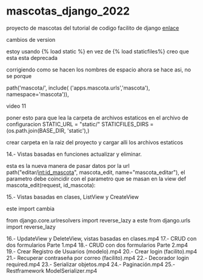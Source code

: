 # mascotas_django_2022

proyecto de mascotas del tutorial de codigo facilito de django [enlace ](https://www.youtube.com/watch?v=xJseXY2sup8&list=PLsRdPvQ2xMkH8c2BOnQ_O1KZ9lyyL_eGB&index=1)

cambios de version

estoy usando  {% load static %} en vez de {% load staticfiles%} creo que esta esta deprecada


corrigiendo como se hacen los nombres de espacio ahora se hace asi, no se porque

  path('mascota/', include( ('apps.mascota.urls','mascota'), namespace='mascota')),


video 11

poner esto para que lea la carpeta de archivos estaticos en el archivo de configuracion
STATIC_URL = "static/"
STATICFILES_DIRS = (os.path.join(BASE_DIR, 'static'),)


crear carpeta en la raiz del proyecto y cargar alli los archivos estaticos

14.- Vistas basadas en funciones actualizar y eliminar.

esta es la nueva manera de pasar datos por la url  path("editar/<int:id_mascota>", mascota_edit, name="mascota_editar"), el parametro debe coincidir con el parametro que se masan en la view  def mascota_edit(request, id_mascota):


15.- Vistas basadas en clases, ListView y CreateView

este import cambia 

from django.core.urlresolvers import reverse_lazy a este from django.urls import reverse_lazy


16.- UpdateView y DeleteView, vistas basadas en clases.mp4
17.- CRUD con dos formularios Parte 1.mp4
18.- CRUD con dos formularios Parte 2.mp4
19.- Crear Registro de Usuarios (modelo).mp4
20.- Crear login (facilito).mp4
21.- Recuperar contraseña por correo (facilito).mp4
22.- Decorador login required.mp4
23.- Serializar objetos.mp4
24.- Paginación.mp4
25.- Restframework ModelSerializer.mp4



